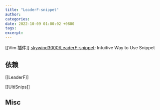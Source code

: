 ```yaml
---
title: "LeaderF-snippet"
author: 
categories: 
date: 2022-10-09 01:00:02 +0800
tags: 
excerpt: 
---
```



[[Vim 插件]]
[skywind3000/LeaderF-snippet](https://github.com/skywind3000/LeaderF-snippet): Intuitive Way to Use Snippet



## 依赖

[[LeaderF]]

[[UltiSnips]]


## Misc




